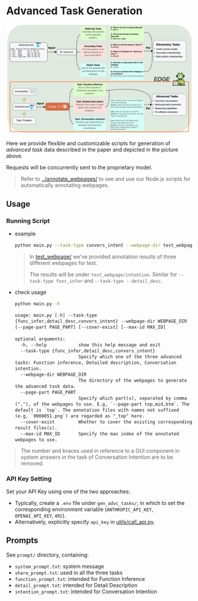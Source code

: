 # Advanced Task Generation

<img src="assets/tasks_advc_framed.png" alt="tasks_advc_framed.png"/>

Here we provide flexible and customizable scripts for generation of *advanced task* data described in the paper and depicted in the picture above. 

Requests will be concurrently sent to the proprietary model.

> Refer to [../annotate_webpages/](../annotate_webpages/README.md) to see and use our Node.js scripts for automatically annotating webpages.

## Usage

### Running Script

- example
  ```bash
  python main.py --task-type convers_intent --webpage-dir test_webpage --page-part top,mid --cover-exist
  ```
  > In [test_webpage/](./test_webpage/anno/0000020_top.json) we've provided annotation results of three different webpages for test. 
  >
  > The results will be under `test_webpage/intention`. Similar for `--task-type func_infer` and `--task-type --detail_desc`.


- check usage

  ```bash
  python main.py -h
  ```
  ```
  usage: main.py [-h] --task-type {func_infer,detail_desc,convers_intent} --webpage-dir WEBPAGE_DIR [--page-part PAGE_PART] [--cover-exist] [--max-id MAX_ID]

  optional arguments:
    -h, --help            show this help message and exit
    --task-type {func_infer,detail_desc,convers_intent}
                          Specify which one of the three advanced tasks: Function inference, Detailed description, Conversation intention.
    --webpage-dir WEBPAGE_DIR
                          The directory of the webpages to generate the advanced task data.
    --page-part PAGE_PART
                          Specify which part(s), separated by comma (","), of the webpages to use. E.g, `--page-part top,mid,btm`. The default is `top`. The annotation files with names not suffixed (e.g, `0000051.png`) are regarded as "_top" here.
    --cover-exist         Whether to cover the existing corresponding result files(s).
    --max-id MAX_ID       Specify the max index of the annotated webpages to use.
  ```

> The number and braces used in reference to a GUI component in system answers in the task of Conversation Intention are to be removed. 

### API Key Setting

Set your API Key using one of the two approaches:
- Typically, create a `.env` file under `gen_advc_tasks/`, in which to set the corresponding environment variable (`ANTHROPIC_API_KEY`, `OPENAI_API_KEY`, etc).
- Alternatively, explicitly specify `api_key` in [utils/call_api.py](./utils/call_api.py).

## Prompts

See `prompt/` directory, containing:
- `system_prompt.txt`: system message
- `share_prompt.txt`: used in all the three tasks
- `function_prompt.txt`: intended for Function Inference
- `detail_prompt.txt`: intended for Detail Description
- `intention_prompt.txt`: intended for Conversation Intention
